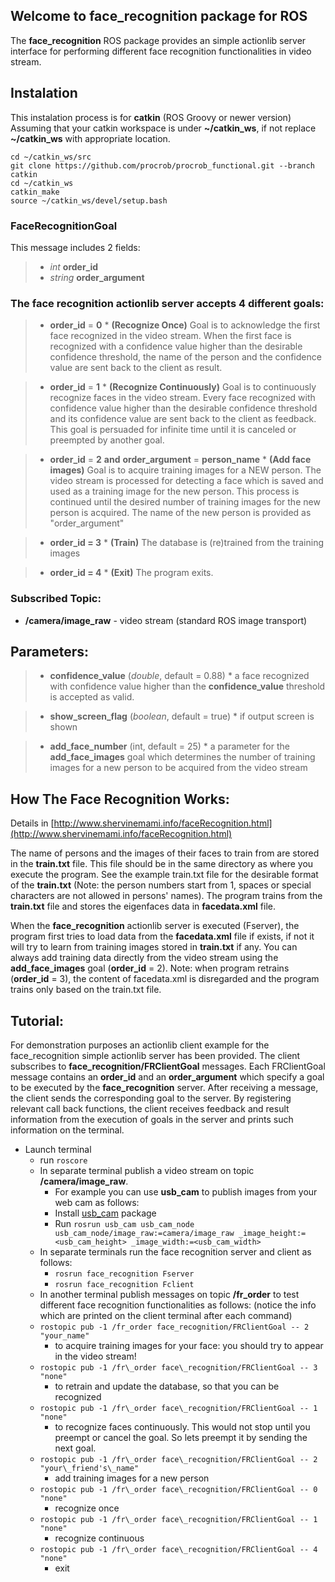 ## Welcome to face\_recognition package for ROS

The **face\_recognition** ROS package provides an simple actionlib server interface for performing different face recognition functionalities in video stream.


## Instalation
This instalation process is for **catkin** (ROS Groovy or newer version)
Assuming that your catkin workspace is under **~/catkin_ws**, if not replace **~/catkin_ws** with appropriate location.
```
cd ~/catkin_ws/src
git clone https://github.com/procrob/procrob_functional.git --branch catkin
cd ~/catkin_ws
catkin_make
source ~/catkin_ws/devel/setup.bash
```
### FaceRecognitionGoal 
This message includes 2 fields: 

>* _int_ **order\_id**
>* _string_ **order_argument**

### The face recognition actionlib server accepts 4 different goals:
>* **order\_id** = **0**
    * **(Recognize Once)** Goal is to acknowledge the first face recognized in the video stream. When the first face is recognized with a confidence value higher than the desirable confidence threshold, the name of the person and the confidence value are sent back to the client as result.

>* **order\_id** = **1**
    * **(Recognize Continuously)** Goal is to continuously recognize faces in the video stream. Every face recognized with confidence value higher than the desirable confidence threshold and its confidence value are sent back to the client as feedback. This goal is persuaded for infinite time until it is canceled or preempted by another goal.

>* **order\_id** = **2** **and** **order\_argument** = **person\_name**
    * **(Add face images)** Goal is to acquire training images for a NEW person. The video stream is processed for detecting a face which is saved and used as a training image  for the new person. This process is continued until the desired number of training images for the new person is acquired. The name of the new person is provided as "order\_argument"

>* **order\_id = 3**
    * **(Train)** The database is (re)trained from the training images

>* **order\_id = 4**
    * **(Exit)** The program exits.

### Subscribed Topic:
* **/camera/image\_raw**  -  video stream (standard ROS image transport)

## Parameters:

>* **confidence\_value** (_double_, default = 0.88) 
    * a face recognized with confidence value higher than the **confidence\_value** threshold is accepted as valid.
    
>* **show\_screen\_flag** (_boolean_, default = true)
    * if output screen is shown

>* **add\_face\_number** (int, default = 25)
    * a parameter for the **add\_face\_images** goal which determines the number of training images for a new person to be acquired from the video stream 

## How The Face Recognition Works:

Details in [http://www.shervinemami.info/faceRecognition.html](http://www.shervinemami.info/faceRecognition.html)

The name of persons and the images of their faces to train from are stored in the **train.txt** file.
This file should be in the same directory as where you execute the program. See the example train.txt file for the desirable format of the **train.txt** (Note: the person numbers start from 1, spaces or special characters are not allowed in persons' names). 
The program trains from the **train.txt** file and stores the eigenfaces data in **facedata.xml** file.

When the **face\_recognition** actionlib server is executed (Fserver), the program first tries to load data from the **facedata.xml** file if exists, if not it will try to learn from training images stored in **train.txt** if any. You can always add training data directly from the video stream using the **add\_face\_images** goal (**order\_id** = 2).
Note: when program retrains (**order\_id** = 3), the content of facedata.xml is disregarded and the program trains only based on the train.txt file.

## Tutorial: 
For demonstration purposes an actionlib client example for the face\_recognition simple actionlib server has been provided. 
The client subscribes to **face\_recognition/FRClientGoal** messages. Each FRClientGoal message contains an **order\_id** and an **order\_argument** which specify a goal to be executed by the **face\_recognition** server. After receiving a message, the client sends the corresponding goal to the server. By registering relevant call back functions, the client receives feedback and result information from the execution of goals in the server and prints such information on the terminal. 


* Launch terminal
    * run `roscore`
    * In separate terminal publish a video stream on topic **/camera/image\_raw**.
        * For example you can use **usb_cam** to publish images from your web cam as follows:
        * Install [usb_cam](http://wiki.ros.org/usb_cam) package
        * Run `rosrun usb_cam usb_cam_node usb_cam_node/image_raw:=camera/image_raw _image_height:=<usb_cam_height> _image_width:=<usb_cam_width>`
    * In separate terminals run the face recognition server and client as follows:
        * `rosrun face_recognition Fserver`
        * `rosrun face_recognition Fclient`
    * In another terminal publish messages on topic **/fr\_order** to test different face recognition functionalities as follows: (notice the info which are printed on the client terminal after each command) 
    * `rostopic pub -1 /fr_order face_recognition/FRClientGoal -- 2 "your_name"`
        * to acquire training images for your face: you should try to appear in the video stream!
    * `rostopic pub -1 /fr\_order face\_recognition/FRClientGoal -- 3 "none"`
        * to retrain and update the database, so that you can be recognized 
    * `rostopic pub -1 /fr\_order face\_recognition/FRClientGoal -- 1 "none"`
        * to recognize faces continuously. This would not stop until you preempt or cancel the goal. So lets preempt it by sending the next goal.
    * `rostopic pub -1 /fr\_order face\_recognition/FRClientGoal -- 2 "your\_friend's\_name"`   
        * add training images for a new person
    * `rostopic pub -1 /fr\_order face\_recognition/FRClientGoal -- 0 "none"`
        * recognize once
    * `rostopic pub -1 /fr\_order face\_recognition/FRClientGoal -- 1 "none"`
        * recognize continuous
    * `rostopic pub -1 /fr\_order face\_recognition/FRClientGoal -- 4 "none"`           
        * exit
